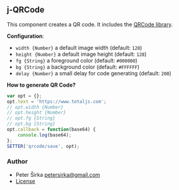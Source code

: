 ## j-QRCode

This component creates a QR code. It includes the [QRCode library](https://davidshimjs.github.io/qrcodejs/).

__Configuration__:

- `width {Number}` a default image width (default: `128`)
- `height {Number}` a default image height (default: `128`)
- `fg {String}` a foreground color (default: `#000000`)
- `bg {String}` a background color (default: `#FFFFFF`)
- `delay {Number}` a small delay for code generating (default: `200`)

__How to generate QR Code?__

```js
var opt = {};
opt.text = 'https://www.totaljs.com';
// opt.width {Number}
// opt.height {Number}
// opt.fg {String}
// opt.bg {String}
opt.callback = function(base64) {
	console.log(base64);
};
SETTER('qrcode/save', opt);
````

### Author

- Peter Širka <petersirka@gmail.com>
- [License](https://www.totaljs.com/license/)
